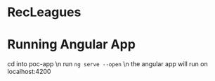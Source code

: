 # RecLeagues
# Running Angular App
cd into poc-app \n
run `ng serve --open` \n
the angular app will run on localhost:4200
